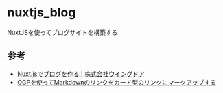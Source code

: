 # nuxtjs_blog
NuxtJSを使ってブログサイトを構築する


## 参考
- [Nuxt.jsでブログを作る | 株式会社ウイングドア](https://wingdoor.co.jp/blog/nuxt-js%E3%81%A7%E3%83%96%E3%83%AD%E3%82%B0%E3%82%92%E4%BD%9C%E3%82%8B/)
- [OGPを使ってMarkdownのリンクをカード型のリンクにマークアップする](https://silurus.dev/articles/pO0Neonv8xwbuEnZigMNf)
